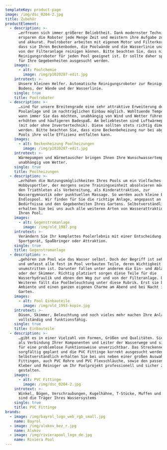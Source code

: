 ```yaml
---
templateKey: product-page
image: /img/dsc_0204-2.jpg
title: Zubehör
productElement:
  - description: >-
      …erfreuen sich immer größerer Beliebtheit. Dank modernster Technik
      ersparen die Roboter jede Menge Zeit und meistern ihre Aufgabe zuverlässig
      und akkurat. Poolroboter arbeiten mit eigenem Motor und Filterkorb, so
      dass sie Ihren Beckenboden, die Poolwände und die Wasserlinie unabhängig
      von der Filteranlage reinigen können. Bitte beachten Sie, dass nicht jeder
      Reinigungsroboter für jeden Pool geeignet ist. Er sollte daher speziell
      für Ihre Gegebenheiten ausgesucht werden.
    images:
      - alt: Poolchemie
        image: /img/p1020287-edit.jpg
    introtext: >-
      Unsere kleinen Helfer. Automatische Reinigungsroboter zur Reinigung des
      Bodens, der Wände und der Wasserlinie.
    single: true
    title: Poolroboter
  - description: >-
      …sind für unsere Breitengrade eine sehr attraktive Erweiterung der
      Poolanlage und im nachträglichen Einbau möglich. Wohltuende Temperaturen,
      wann immer Sie das möchten, unabhängig von Wind und Wetter führen zu einem
      erhöhten und häufigeren Badespaß. Am beliebtesten sind Luftwärmepumpen
      (mit oder ohne Invertertechnik). Diese sollten stets richtig dimensioniert
      werden. Bitte beachten Sie, dass eine Beckenbeheizung nur bei abgedeckten
      Pools ihre volle Effizienz entfalten kann.
    images:
      - alt: Beckenheizung Poolheizungen
        image: /img/p1020287-edit.jpg
    introtext: >-
      Wärmepumpen und Wärmetauscher bringen Ihnen Ihre Wunschwassertemperatur
      unabhängig vom Wetter.
    single: true
    title: Poolheizungen
  - description: >-
      …erhöhen die Nutzungsmöglichkeiten Ihres Pools um ein Vielfaches. Für den
      Hobbysportler, der morgens seine Trainingseinheit absolvieren möchte oder
      den Triathleten als Vorbereitung, als Kinderattraktion, zur
      Wassergymnastik oder punktuellen Massage. So werden auch kleine Becken zum
      Endlospool. Wir finden für Sie die richtige Anlage, angepasst an Ihre
      Bedürfnisse und den Gegebenheiten Ihres Gartens. Selbstverständlich
      erhalten Sie bei uns auch alle weiteren Arten von Wasserattraktionen für
      Ihren Pool.
    images:
      - alt: Gegenstromanlage
        image: /img/old_1987.png
    introtext: >-
      Verändern Sie Ihr komplettes Poolerlebnis mit einer Entscheidung. Als
      Sportgerät, Spaßbringer oder Attraktion.
    single: true
    title: Gegenstromanlage
  - description: >-
      …gehören zum Pool wie das Wasser selbst. Doch der Begriff ist sehr dehnbar
      und umfasst alle fest im Pool verbauten Teile, deren Wichtigkeit
      unumstritten ist. Darunter fallen unter anderem die Ein- und Ablaufdüsen
      oder der Skimmer. Richtig platziert sorgen diese Teile für die
      Wasserhydraulik und ebnen den Weg zur und von der Filteranlage. Des
      Weiteren fällt die Poolbeleuchtung unter diese Rubrik. Erst sie bringt das
      Ambiente und einen ganzen eigenen Charme am Abend und bei Nacht in Ihren
      Garten.
    images:
      - alt: Pool Einbauteile
        image: /img/old_1993-kopie.jpg
    introtext: >-
      Düsen, Skimmer, Beleuchtung und noch vieles mehr machen Ihre Anlage erst
      vollständig und funktionsfähig.
    single: true
    title: Einbauteile
  - description: >-
      …gibt es in einer Vielzahl von Formen, Größen und Qualitäten. Sie dienen
      als Verbindung Ihrer Komponenten und Leiter der Wasserwege und sind daher
      für eine problemlose Funktionsweise unverzichtbar. Das Streckennetz sollte
      sorgfältig geplant und die PVC Fittinge korrekt ausgesucht werden.
      Selbstverständlich erhalten Sie bei uns neben einer großen Auswahl von PVC
      Fittingen, auch PVC Rohre und PVC Flexschläuche, sowie den passenden
      Kleber und Reiniger um Ihr Poolprojekt professionell und sicher zu
      gestalten.
    images:
      - alt: PVC Fittinge
        image: /img/dsc_0204-2.jpg
    introtext: >-
      Winkel, Bögen, Verschraubungen, Kugelhähne, T-Stücke, Muffen und weitere
      sind die Träger Ihres Wassersystems
    single: true
    title: PVC Fittinge
brands:
  - image: /img/bayrol_logo_web_rgb_small.jpg
    name: Bayrol
  - image: /img/alukov_bez_r.jpg
    name: Alukov
  - image: /img/rivierapool_logo_de.jpg
    name: Riviera Pool
---
```


